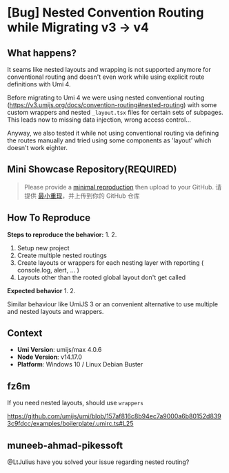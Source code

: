 # [Bug] Nested Convention Routing while Migrating v3 -> v4

<!--
⚠️ ⚠️ ⚠️ 注意：讨论和提问请到讨论区（https://github.com/umijs/umi/discussions），否则会被直接关掉。 ⚠️ ⚠️ ⚠️
-->
<!--
感谢您向我们反馈问题，为了高效的解决问题，我们期望你能提供以下信息：
-->

## What happens?

<!-- A clear and concise description of what the bug is. -->

It seams like nested layouts and wrapping is not supported anymore for conventional routing and doesn't even work while using explicit route definitions with Umi 4.

Before migrating to Umi 4 we were using nested conventional routing (https://v3.umijs.org/docs/convention-routing#nested-routing) with some custom wrappers and nested `_layout.tsx` files for certain sets of subpages. This leads now to missing data injection, wrong access control...

Anyway, we also tested it while not using conventional routing via defining the routes manually and tried using some components as 'layout' which doesn't work eighter.

## Mini Showcase Repository(REQUIRED)

> Please provide a [minimal reproduction](https://stackoverflow.com/help/minimal-reproducible-example) then upload to your GitHub. 请提供 [最小重现](https://stackoverflow.com/help/minimal-reproducible-example)，并上传到你的 GitHub 仓库

<!-- 为节约大家的时间，无复现步骤的 ISSUE 会被关闭，提供之后再 REOPEN -->
<!-- https://github.com/YOUR_REPOSITORY_URL -->

## How To Reproduce

**Steps to reproduce the behavior:** 1. 2.

1. Setup new project
2. Create multiple nested routings
3. Create layouts or wrappers for each nesting layer with reporting ( console.log, alert, ... )
4. Layouts other than the rooted global layout don't get called

**Expected behavior** 1. 2.

Similar behaviour like UmiJS 3 or an convenient alternative to use multiple and nested layouts and wrappers.

<!-- 请提供复现链接/步骤，错误日志以及相关配置 -->

## Context

- **Umi Version**: umijs/max 4.0.6
- **Node Version**: v14.17.0
- **Platform**: Windows 10 / Linux Debian Buster

## fz6m

If you need nested layouts, should use `wrappers`

https://github.com/umijs/umi/blob/157af816c8b94ec7a9000a6b80152d8393c9fdcc/examples/boilerplate/.umirc.ts#L25

## muneeb-ahmad-pikessoft

@LtJulius have you solved your issue regarding nested routing?
